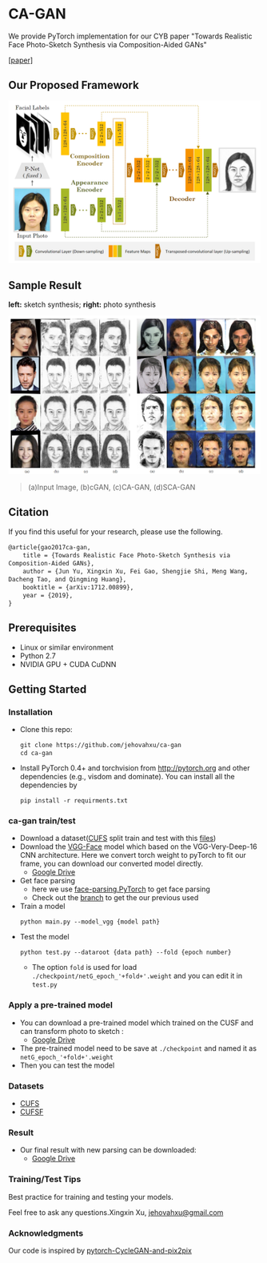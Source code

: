 # CA-GAN
We provide PyTorch implementation for our CYB paper "Towards Realistic Face Photo-Sketch Synthesis via Composition-Aided GANs"

[[paper]]()
## Our Proposed Framework
![](imgs/architecture1.png)

## Sample Result
**left:** sketch synthesis; **right:** photo synthesis

![](imgs/result1.png)
> (a)Input Image, (b)cGAN, (c)CA-GAN, (d)SCA-GAN

## Citation
If you find this useful for your research, please use the following.
```
@article{gao2017ca-gan,
	title = {Towards Realistic Face Photo-Sketch Synthesis via Composition-Aided GANs},
	author = {Jun Yu, Xingxin Xu, Fei Gao, Shengjie Shi, Meng Wang, Dacheng Tao, and Qingming Huang},
	booktitle = {arXiv:1712.00899},
	year = {2019},
}
```

## Prerequisites
- Linux or similar environment
- Python 2.7
- NVIDIA GPU + CUDA CuDNN

## Getting Started
### Installation
- Clone this repo:
    ```shell script
    git clone https://github.com/jehovahxu/ca-gan
    cd ca-gan
    ```
- Install PyTorch 0.4+ and torchvision from http://pytorch.org and other dependencies (e.g., visdom and dominate). You can install all the dependencies by
    ```shell script
    pip install -r requirments.txt
    ```
 
### ca-gan train/test
- Download a dataset([CUFS](http://mmlab.ie.cuhk.edu.hk/archive/facesketch.html) split train and test with this [files]())
- Download the [VGG-Face](http://www.robots.ox.ac.uk/~vgg/software/vgg_face/) model which based on the VGG-Very-Deep-16 CNN architecture.
 Here we convert torch weight to pyTorch to fit our frame, you can download our converted model directly.
    - [Google Drive](https://drive.google.com/open?id=1V2dfOLXSgAS9V8PvhTeQAP6KGI40aff_)
- Get face parsing
    - here we use [face-parsing.PyTorch](https://github.com/jehovahxu/face-parsing.PyTorch) to get face parsing
    - Check out the [branch](https://github.com/jehovahxu/ca-gan) to get the our previous used 
- Train a model
    ```shell script
    python main.py --model_vgg {model path}
    ```
- Test the model
    ```shell script
    python test.py --dataroot {data path} --fold {epoch number}
    ```
    - The option `fold` is used for load `./checkpoint/netG_epoch_'+fold+'.weight` and you can edit it in `test.py` 
### Apply a pre-trained model
- You can download a pre-trained model which trained on the CUSF and can transform photo to sketch  :
    - [Google Drive](https://drive.google.com/open?id=17KG1e0-cq_dmidQovzG9vOWZSq3of0Lx)
-  The pre-trained model need to be save at `./checkpoint` and named it as `netG_epoch_'+fold+'.weight`
- Then you can test the model

### Datasets
- [CUFS](http://mmlab.ie.cuhk.edu.hk/archive/facesketch.html)
- [CUFSF](http://mmlab.ie.cuhk.edu.hk/archive/cufsf/)

### Result
- Our final result with new parsing can be downloaded:
    - [Google Drive](https://drive.google.com/open?id=1cie6l-IuxSm-ste2bIi6L7Y_leWNpotB)


### Training/Test Tips
Best practice for training and testing your models.<p>
Feel free to ask any questions.Xingxin Xu, [jehovahxu@gmail.com](jehovahxu@gmail.com)<p>
### Acknowledgments
Our code is inspired by [pytorch-CycleGAN-and-pix2pix](https://github.com/junyanz/pytorch-CycleGAN-and-pix2pix)




